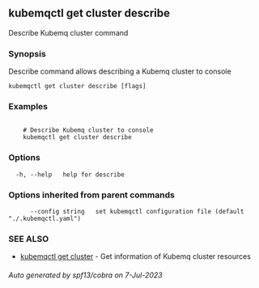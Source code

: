 ## kubemqctl get cluster describe

Describe Kubemq cluster command

### Synopsis

Describe command allows describing a Kubemq cluster to console

```
kubemqctl get cluster describe [flags]
```

### Examples

```

	# Describe Kubemq cluster to console
	kubemqctl get cluster describe

```

### Options

```
  -h, --help   help for describe
```

### Options inherited from parent commands

```
      --config string   set kubemqctl configuration file (default "./.kubemqctl.yaml")
```

### SEE ALSO

* [kubemqctl get cluster](kubemqctl_get_cluster.md)	 - Get information of Kubemq cluster resources

###### Auto generated by spf13/cobra on 7-Jul-2023
